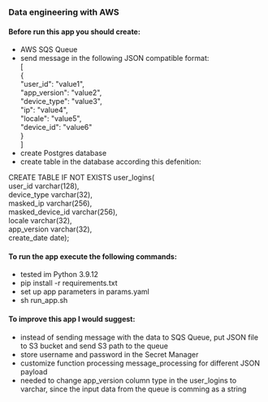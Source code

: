 ### Data engineering with AWS
#### Before run this app you should create: 
- AWS SQS Queue
- send message in the following JSON compatible format:\
[\
  {\
    "user_id": "value1",\
    "app_version": "value2",\
    "device_type": "value3",\
    "ip": "value4",\
    "locale": "value5",\
    "device_id": "value6"\
  }\
]
- create Postgres database
- create table in the database according this defenition: 

CREATE TABLE IF NOT EXISTS user_logins(\
    user_id             varchar(128),\
    device_type         varchar(32),\
    masked_ip           varchar(256),\
    masked_device_id    varchar(256),\
    locale              varchar(32),\
    app_version         varchar(32),\
    create_date         date);

#### To run the app execute the following commands: 
- tested im Python 3.9.12
- pip install -r requirements.txt
- set up app parameters in params.yaml
- sh run_app.sh 

#### To improve this app I would suggest:
- instead of sending message with the data to SQS Queue, put JSON file to S3 bucket and send S3 path to the queue
- store username and password in the Secret Manager
- customize function processing message_processing for different JSON payload
- needed to change app_version column type in the user_logins to varchar, since the input data from the queue is comming as a string 
